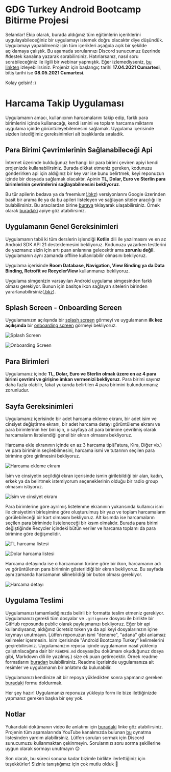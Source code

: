 # GDG Turkey Android Bootcamp Bitirme Projesi

Selamlar! Ekip olarak, burada aldığınız tüm eğitimlerin içeriklerini uygulayabileceğiniz bir uygulamayı istemek doğru olacaktır diye düşündük. Uygulamayı yapabilmeniz için tüm içerikleri aşağıda açık bir şekilde açıklamaya çalıştık. Bu aşamada sorularınızı Discord sunucumuz üzerinde #destek kanalına yazarak sorabilirsiniz. Hatırlarsanız, nasıl soru sorabileceğiniz ile ilgili bir webinar yapmıştık. Eğer izlemediyseniz, [bu linkten](https://www.youtube.com/watch?v=XzOtgHwH70U) izleyebilirsiniz.
Projeniz için başlangıç tarihi **17.04.2021 Cumartesi**, bitiş tarihi ise **08.05.2021 Cumartesi**.

Kolay gelsin! :)

# Harcama Takip Uygulaması

Uygulamanın amacı, kullanıcının harcamalarını takip edip, farklı para birimlerini içinde kullanacağı, kendi ismini ve toplam harcama miktarını uygulama içinde görüntüleyebilemesini sağlamak. Uygulama içerisinde sizden istediğimiz gereksinimleri alt başlıklarda sıraladık.

## Para Birimi Çevrimlerinin Sağlanabileceği Api

İnternet üzerinde bulduğunuz herhangi bir para birimi çeviren apiyi kendi projenizde kullanabilirsiniz. Burada dikkat etmeniz gereken, kodunuzu gönderirken api için aldığınız bir key var ise bunu belirtmek, keyi reponuzun içinde bir dosyada sağlamak olacaktır. Apinin **TL, Dolar, Euro ve Sterlin para birimlerinin çevrimlerini sağlayabilmesini bekliyoruz**.

Bu tür apilerin bedava ya da freemium([.bkz](https://tr.wikipedia.org/wiki/Freemium)) versiyonlarını Google üzerinden basit bir arama ile ya da bu apileri listeleyen ve sağlayan siteler aracılığı ile bulabilirsiniz. Bu aracılardan birine [buraya](https://rapidapi.com/marketplace) tıklayarak ulaşabilirsiniz. Örnek olarak [buradaki](https://www.currencyconverterapi.com/docs) apiye göz atabilirsiniz.

## Uygulamanın Genel Gereksinimleri

Uygulamanın tabii ki tüm derslerin işlendiği **Kotlin** dili ile yazılmasını ve en az Android SDK API 21 desteklemesini bekliyoruz. Kodunuzu yazarken testlerini de yazmanız sizin için artı puan anlamına gelecektir ama **zorunlu değil**. Uygulamanın aynı zamanda offline kullanılabilir olmasını bekliyoruz.

Uygulama içerisinde **Room Database, Navigation, View Binding ya da Data Binding, Retrofit ve RecyclerView** kullanmanızı bekliyoruz.

Uygulama simgenizin varsayılan Android uygulama simgesinden farklı olması gerekiyor. Bunun için basitçe ikon sağlayan sitelerin birinden yararlanabilirsiniz([.bkz](https://www.flaticon.com/)).

## Splash Screen - Onboarding Screen

Uygulamanızın açılışında bir [splash screen](https://www.geeksforgeeks.org/android-creating-a-splash-screen/) görmeyi ve uygulamanın **ilk kez açılışında** bir [onboarding screen](https://material.io/design/communication/onboarding.html) görmeyi bekliyoruz.

![Splash Screen](https://lh3.googleusercontent.com/cB1zZlmXO0em1SxPBMpP5SU-gjnJSrQ9LdB7_2xA3V6Eg29cxLZAod_FQIW-7IQVlS1QAcSACa5Qct5bCWFrncQv_nXs6Sj_1xDuYVCAz6XQ2-ym7svQlZLZBax1hjQ1ITUlBsPde8d3t2t0kKh_gPux6_tfn5ZV2gMlu-vYRRGPC4ryM2wvT-98AAKS897Mc7oi9Qr_MUY0-jYrv2RiExusqs31jskyTaUbWD2X_XkbRQmRKiR7l87LMObgxOkQynV13dQgQJ3J3zgtc5f593jIzWAQyb1XLg98aYhPG_D92XIznkuH0t1YmJbSNTGhy8kATJk1rm5gWZyTCpR6xQ_9UCjOmC9WUo4Hyhpra2DjTKZbPKdIJNwk1V59KiJtBQu7IBS5TKZr6KwvhsPZpDg5qg2DQ7SjszmlyUm0U0hh5DwyZItBRqx0LKfp3aalr_fwE-706Qmy6HYXkiZicKCHf73eALSJKgpKeOXFw4vpiG1ufV4ToDNeOg7-RxTqCFcigdz5iRRaqyTm_Kh-GGhSvI3B3UnfL3EjSggQ_okd1EWxNWfp6lfTKNEfIA1Km424_Fx1kpnOZNAPIii03LQcrsjfzlpAbwqyWucneEPx0O5Z-TB0545QlCyps2svvaVHkUKV2dBPMQ-tbjjFX9Y7MNKRIrjz_kF2UyVkIBUM6_QaY-LJmjlVCg3OeLPBHpsQmiFDrfr99Hk5XVEZHHXl=w464-h952-no)

![Onboarding Screen](https://lh3.googleusercontent.com/pw/ACtC-3fajqS2wfjTzVo04QXb1XxwAsWX_gh2pSB_Xze2eEZFT-QngGGEluuooaHDcRSGo2dLXWCTmriybwamxihxG9T-KigSl6wgT5ZKNu3Y4_ocxz0yxZgr5uGgFx0I-jiBN2CNPUw4wtgUJ9IQYo6nc0N_=w464-h952-no)

## Para Birimleri

Uygulamanız içinde **TL, Dolar, Euro ve Sterlin olmak üzere en az 4 para birimi çevrimi ve girişine imkan vermenizi bekliyoruz**. Para birimi sayınız daha fazla olabilir, fakat yukarıda belirtilen 4 para birimini bulundurmanız zorunludur.

## Sayfa Gereksinimleri

Uygulamanız içerisinde bir adet harcama ekleme ekranı, bir adet isim ve cinsiyet değiştirme ekranı, bir adet harcama detayı görüntüleme ekranı ve para birimlerinin her biri için, o sayfaya ait para birimine çevrilmiş olarak harcamaların listelendiği genel bir ekran olmasını bekliyoruz.

Harcama ekle ekranının içinde en az 3 harcama tipi(Fatura, Kira, Diğer vb.) ve para biriminin seçilebilmesini, harcama ismi ve tutarının seçilen para birimine göre girilmesini bekliyoruz.

![Harcama ekleme ekranı](https://lh3.googleusercontent.com/pw/ACtC-3fyfWj76QN8UEdNsxMy48M1qZmquz-3_EWTISPDV9M-fcLCT6cOLVn_ngsyJR0zqh18zkwxnRzLRTQrPqjWVXCMPYx4xb020W11i6g5KZLs0Bu_kG8FuC1M4Yq2HBwD0Vclz-2P8BKAgAO5vNVsOKsV=w464-h952-no?authuser=0)

İsim ve cinsiyetin seçildiği ekran içerisinde ismin girilebildiği bir alan, kadın, erkek ya da belirtmek istemiyorum seçeneklerinin olduğu bir radio group olmasını istiyoruz.

![İsim ve cinsiyet ekranı](https://lh3.googleusercontent.com/pw/ACtC-3f3Pl8IpopEZcAnPtDtJnjEmmNOdGZu_E6S9DBSl5ZrtDsPbYSEqSE0y_ou6wzINZ9z140GvfysCAtEKPADftA6co7USg9jaIqNMfLzSBf_LmxtPCuifvN3VF8M0mCp2A2C26Q2g7jqoxsmpHPNIbw8=w464-h952-no?authuser=0)

Para birimlerine göre ayrılmış listelenme ekranının yukarısında kullanıcı ismi ile cinsiyetinin birleşimine göre oluşturulmuş bir yazı ve toplam harcamaların görülebileceği bir kart olmasını bekliyoruz. Alt kısımda ise harcamaların seçilen para biriminde listeleneceği bir kısım olmalıdır. Burada para birimi değiştiğinde Recycler içindeki bütün veriler ve harcama toplamı da para birimine göre değişmelidir.

![TL harcama listesi](https://lh3.googleusercontent.com/pw/ACtC-3d2bNbZUluUqB5QqeRAZCVqwTT-tyVwUl1bIvctbx5F8Nt5KpPgp-akgrQCCW8_97DWKY_mo3g6tKCNXzotmSj8ugNhKldgv8_AQ5jjlGbdRe6QIBOxwZUsiTEw7JxPE-OIWIGjvrUvQjSi6krENwS_=w491-h1009-no?authuser=0)

![Dolar harcama listesi](https://lh3.googleusercontent.com/pw/ACtC-3c0pQQiIQv6519nRUvZvS4w1ZNRPiDbAdnN5PHACWMU-BbprLix2eeaBmpQVMWQVl1KqBiflWLvn2siYwYSAIK_ILxlWI6fXPRB-aDHuHde3noPaAY6ipC7CUT2-8j_dQTMyCxfko5D7D_06-vSM_Ws=w491-h1009-no?authuser=0)

Harcama detayında ise o harcamanın türüne göre bir ikon, harcamanın adı ve görüntülenen para biriminin gösterildiği bir ekran bekliyoruz. Bu sayfada aynı zamanda harcamanın silinebildiği bir buton olması gerekiyor.

![Harcama detayı](https://lh3.googleusercontent.com/pw/ACtC-3fTha6VXyaLHStb06OaJR_liQKlDUKSkN4en-2_SWCgNmVu1wYcGzqk1_4-T-JzNhWi72--1ILVsxrWlcwTH5YAI44nwonkaed8Di38kogEAjdeMJCYZRQ3gM5ItrXHSbnbJb5Oamgs24pH6fBFjgT8=w491-h1009-no?authuser=0)

## Uygulama Teslimi

Uygulamanızı tamamladığınızda belirli bir formatta teslim etmeniz gerekiyor.
Uygulamanızı gerekli tüm dosyalar ve `.gitignore` dosyası ile birlikte bir GitHub reposunda public olarak paylaşmanızı bekliyoruz. Eğer bir api kullandıysanız, aldığınız ücretsiz token ya da api keyi dosyalarınızın içine koymayı unutmayın. Lütfen reponuzun ismi "deneme", "adana" gibi anlamsız kelimeler içermesin. İsim içerisinde "Android Bootcamp Turkey" kelimelerini geçirebilirsiniz. Uygulamanızın reposu içinde uygulamanın nasıl yüklenip çalıştırılacağına dair bir `README.md` dosyası(bu dokümanı okuduğunuz dosya gibi, Markdown dili ile yazılmış.) size ek puan getirecektir. Örnek readme formatlarını [buradan](https://github.com/matiassingers/awesome-readme) bulabilirsiniz. Readme içerisinde uygulamanıza ait resimler ve uygulamanın bir anlatımı da bulunabilir.

Uygulamanızı kendinize ait bir repoya yükledikten sonra yapmanız gereken [buradaki](https://forms.gle/GALfAEQeg7WSXdWA7) formu doldurmak.

Her şey hazır! Uygulamanızı reponuza yükleyip form ile bize ilettiğinizde yapmanız gereken başka bir şey yok.

## Notlar

Yukarıdaki dokümanın video ile anlatımı için [buradaki](https://www.youtube.com/watch?v=5_pkeUdSNIE&t=4429s) linke göz atabilirsiniz.
Projenin tüm aşamalarında YouTube kanalımızda bulunan [bu](https://www.youtube.com/playlist?list=PLZj2Q42tw-6915lSwwLBI8zXJHemcFYnj) oynatma listesinden yardım alabilirsiniz.
Lütfen soruları sormak için Discord sunucumuzu kullanmaktan çekinmeyin. Sorularınızı soru sorma şekillerine uygun olarak sormayı unutmayın 😊

Son olarak, bu süreci sonuna kadar bizimle birlikte ilerlettiğiniz için teşekkürler! Sizinle tanıştığımız için çok mutlu olduk 🥳
